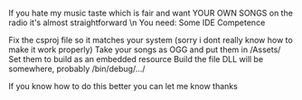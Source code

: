 If you hate my music taste which is fair and want YOUR OWN SONGS on the radio it's almost straightforward \n
You need:
Some IDE
Competence

Fix the csproj file so it matches your system (sorry i dont really know how to make it work properly)
Take your songs as OGG and put them in /Assets/
Set them to build as an embedded resource
Build the file
DLL will be somewhere, probably /bin/debug/.../

If you know how to do this better you can let me know thanks
